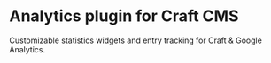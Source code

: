 # Analytics plugin for Craft CMS

Customizable statistics widgets and entry tracking for Craft & Google Analytics.
